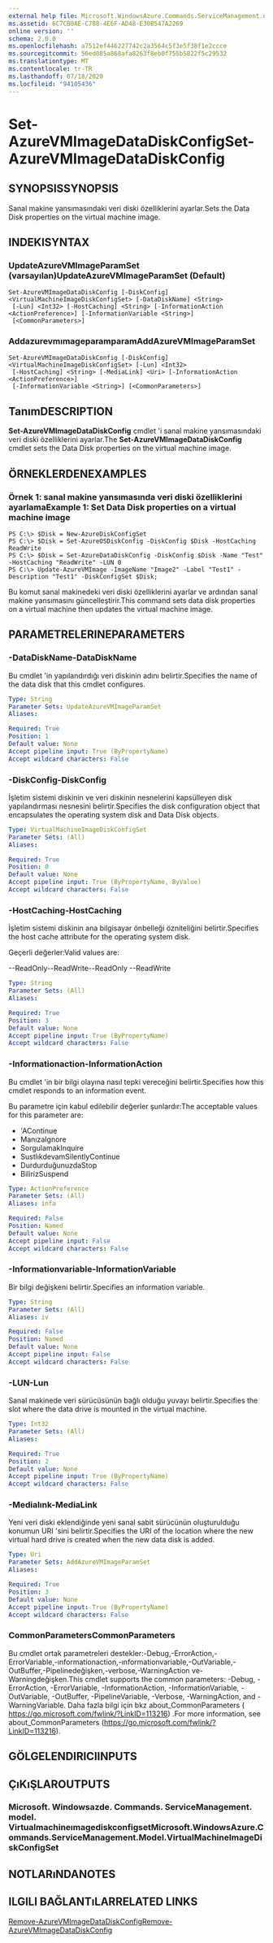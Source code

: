 ```yaml
---
external help file: Microsoft.WindowsAzure.Commands.ServiceManagement.dll-Help.xml
ms.assetid: 6C7CB0AE-C788-4E6F-AD48-E30B547A2269
online version: ''
schema: 2.0.0
ms.openlocfilehash: a7512ef446227742c2a3564c5f3e5f38f1e2ccce
ms.sourcegitcommit: 56ed085a868afa8263f8eb0f755b5822f5c29532
ms.translationtype: MT
ms.contentlocale: tr-TR
ms.lasthandoff: 07/18/2020
ms.locfileid: "94105436"
---
```

# <span data-ttu-id="f98af-101">Set-AzureVMImageDataDiskConfig</span><span class="sxs-lookup"><span data-stu-id="f98af-101">Set-AzureVMImageDataDiskConfig</span></span>

## <span data-ttu-id="f98af-102">SYNOPSIS</span><span class="sxs-lookup"><span data-stu-id="f98af-102">SYNOPSIS</span></span>
<span data-ttu-id="f98af-103">Sanal makine yansımasındaki veri diski özelliklerini ayarlar.</span><span class="sxs-lookup"><span data-stu-id="f98af-103">Sets the Data Disk properties on the virtual machine image.</span></span>

## <span data-ttu-id="f98af-104">INDEKI</span><span class="sxs-lookup"><span data-stu-id="f98af-104">SYNTAX</span></span>

### <span data-ttu-id="f98af-105">UpdateAzureVMImageParamSet (varsayılan)</span><span class="sxs-lookup"><span data-stu-id="f98af-105">UpdateAzureVMImageParamSet (Default)</span></span>
```
Set-AzureVMImageDataDiskConfig [-DiskConfig] <VirtualMachineImageDiskConfigSet> [-DataDiskName] <String>
 [-Lun] <Int32> [-HostCaching] <String> [-InformationAction <ActionPreference>] [-InformationVariable <String>]
 [<CommonParameters>]
```

### <span data-ttu-id="f98af-106">Addazurevmımageparamparam</span><span class="sxs-lookup"><span data-stu-id="f98af-106">AddAzureVMImageParamSet</span></span>
```
Set-AzureVMImageDataDiskConfig [-DiskConfig] <VirtualMachineImageDiskConfigSet> [-Lun] <Int32>
 [-HostCaching] <String> [-MediaLink] <Uri> [-InformationAction <ActionPreference>]
 [-InformationVariable <String>] [<CommonParameters>]
```

## <span data-ttu-id="f98af-107">Tanım</span><span class="sxs-lookup"><span data-stu-id="f98af-107">DESCRIPTION</span></span>
<span data-ttu-id="f98af-108">**Set-AzureVMImageDataDiskConfig** cmdlet 'i sanal makine yansımasındaki veri diski özelliklerini ayarlar.</span><span class="sxs-lookup"><span data-stu-id="f98af-108">The **Set-AzureVMImageDataDiskConfig** cmdlet sets the Data Disk properties on the virtual machine image.</span></span>

## <span data-ttu-id="f98af-109">ÖRNEKLERDEN</span><span class="sxs-lookup"><span data-stu-id="f98af-109">EXAMPLES</span></span>

### <span data-ttu-id="f98af-110">Örnek 1: sanal makine yansımasında veri diski özelliklerini ayarlama</span><span class="sxs-lookup"><span data-stu-id="f98af-110">Example 1: Set Data Disk properties on a virtual machine image</span></span>
```
PS C:\> $Disk = New-AzureDiskConfigSet
PS C:\> $Disk = Set-AzureOSDiskConfig -DiskConfig $Disk -HostCaching ReadWrite
PS C:\> $Disk = Set-AzureDataDiskConfig -DiskConfig $Disk -Name "Test" -HostCaching "ReadWrite" -LUN 0
PS C:\> Update-AzureVMImage -ImageName "Image2" -Label "Test1" -Description "Test1" -DiskConfigSet $Disk;
```

<span data-ttu-id="f98af-111">Bu komut sanal makinedeki veri diski özelliklerini ayarlar ve ardından sanal makine yansımasını güncelleştirir.</span><span class="sxs-lookup"><span data-stu-id="f98af-111">This command sets data disk properties on a virtual machine then updates the virtual machine image.</span></span>

## <span data-ttu-id="f98af-112">PARAMETRELERINE</span><span class="sxs-lookup"><span data-stu-id="f98af-112">PARAMETERS</span></span>

### <span data-ttu-id="f98af-113">-DataDiskName</span><span class="sxs-lookup"><span data-stu-id="f98af-113">-DataDiskName</span></span>
<span data-ttu-id="f98af-114">Bu cmdlet 'in yapılandırdığı veri diskinin adını belirtir.</span><span class="sxs-lookup"><span data-stu-id="f98af-114">Specifies the name of the data disk that this cmdlet configures.</span></span>

```yaml
Type: String
Parameter Sets: UpdateAzureVMImageParamSet
Aliases: 

Required: True
Position: 1
Default value: None
Accept pipeline input: True (ByPropertyName)
Accept wildcard characters: False
```

### <span data-ttu-id="f98af-115">-DiskConfig</span><span class="sxs-lookup"><span data-stu-id="f98af-115">-DiskConfig</span></span>
<span data-ttu-id="f98af-116">İşletim sistemi diskinin ve veri diskinin nesnelerini kapsülleyen disk yapılandırması nesnesini belirtir.</span><span class="sxs-lookup"><span data-stu-id="f98af-116">Specifies the disk configuration object that encapsulates the operating system disk and Data Disk objects.</span></span>

```yaml
Type: VirtualMachineImageDiskConfigSet
Parameter Sets: (All)
Aliases: 

Required: True
Position: 0
Default value: None
Accept pipeline input: True (ByPropertyName, ByValue)
Accept wildcard characters: False
```

### <span data-ttu-id="f98af-117">-HostCaching</span><span class="sxs-lookup"><span data-stu-id="f98af-117">-HostCaching</span></span>
<span data-ttu-id="f98af-118">İşletim sistemi diskinin ana bilgisayar önbelleği özniteliğini belirtir.</span><span class="sxs-lookup"><span data-stu-id="f98af-118">Specifies the host cache attribute for the operating system disk.</span></span>

<span data-ttu-id="f98af-119">Geçerli değerler:</span><span class="sxs-lookup"><span data-stu-id="f98af-119">Valid values are:</span></span>

<span data-ttu-id="f98af-120">--ReadOnly--ReadWrite</span><span class="sxs-lookup"><span data-stu-id="f98af-120">--ReadOnly --ReadWrite</span></span>

```yaml
Type: String
Parameter Sets: (All)
Aliases: 

Required: True
Position: 3
Default value: None
Accept pipeline input: True (ByPropertyName)
Accept wildcard characters: False
```

### <span data-ttu-id="f98af-121">-Informationaction</span><span class="sxs-lookup"><span data-stu-id="f98af-121">-InformationAction</span></span>
<span data-ttu-id="f98af-122">Bu cmdlet 'in bir bilgi olayına nasıl tepki vereceğini belirtir.</span><span class="sxs-lookup"><span data-stu-id="f98af-122">Specifies how this cmdlet responds to an information event.</span></span>

<span data-ttu-id="f98af-123">Bu parametre için kabul edilebilir değerler şunlardır:</span><span class="sxs-lookup"><span data-stu-id="f98af-123">The acceptable values for this parameter are:</span></span>

- <span data-ttu-id="f98af-124">'A</span><span class="sxs-lookup"><span data-stu-id="f98af-124">Continue</span></span>
- <span data-ttu-id="f98af-125">Manıza</span><span class="sxs-lookup"><span data-stu-id="f98af-125">Ignore</span></span>
- <span data-ttu-id="f98af-126">Sorgulamak</span><span class="sxs-lookup"><span data-stu-id="f98af-126">Inquire</span></span>
- <span data-ttu-id="f98af-127">Sustlıkdevam</span><span class="sxs-lookup"><span data-stu-id="f98af-127">SilentlyContinue</span></span>
- <span data-ttu-id="f98af-128">Durdurduğunuzda</span><span class="sxs-lookup"><span data-stu-id="f98af-128">Stop</span></span>
- <span data-ttu-id="f98af-129">Biliriz</span><span class="sxs-lookup"><span data-stu-id="f98af-129">Suspend</span></span>

```yaml
Type: ActionPreference
Parameter Sets: (All)
Aliases: infa

Required: False
Position: Named
Default value: None
Accept pipeline input: False
Accept wildcard characters: False
```

### <span data-ttu-id="f98af-130">-Informationvariable</span><span class="sxs-lookup"><span data-stu-id="f98af-130">-InformationVariable</span></span>
<span data-ttu-id="f98af-131">Bir bilgi değişkeni belirtir.</span><span class="sxs-lookup"><span data-stu-id="f98af-131">Specifies an information variable.</span></span>

```yaml
Type: String
Parameter Sets: (All)
Aliases: iv

Required: False
Position: Named
Default value: None
Accept pipeline input: False
Accept wildcard characters: False
```

### <span data-ttu-id="f98af-132">-LUN</span><span class="sxs-lookup"><span data-stu-id="f98af-132">-Lun</span></span>
<span data-ttu-id="f98af-133">Sanal makinede veri sürücüsünün bağlı olduğu yuvayı belirtir.</span><span class="sxs-lookup"><span data-stu-id="f98af-133">Specifies the slot where the data drive is mounted in the virtual machine.</span></span>

```yaml
Type: Int32
Parameter Sets: (All)
Aliases: 

Required: True
Position: 2
Default value: None
Accept pipeline input: True (ByPropertyName)
Accept wildcard characters: False
```

### <span data-ttu-id="f98af-134">-Medialınk</span><span class="sxs-lookup"><span data-stu-id="f98af-134">-MediaLink</span></span>
<span data-ttu-id="f98af-135">Yeni veri diski eklendiğinde yeni sanal sabit sürücünün oluşturulduğu konumun URI 'sini belirtir.</span><span class="sxs-lookup"><span data-stu-id="f98af-135">Specifies the URI of the location where the new virtual hard drive is created when the new data disk is added.</span></span>

```yaml
Type: Uri
Parameter Sets: AddAzureVMImageParamSet
Aliases: 

Required: True
Position: 3
Default value: None
Accept pipeline input: True (ByPropertyName)
Accept wildcard characters: False
```

### <span data-ttu-id="f98af-136">CommonParameters</span><span class="sxs-lookup"><span data-stu-id="f98af-136">CommonParameters</span></span>
<span data-ttu-id="f98af-137">Bu cmdlet ortak parametreleri destekler:-Debug,-ErrorAction,-ErrorVariable,-ınformationaction,-ınformationvariable,-OutVariable,-OutBuffer,-Pipelinedeğişken,-verbose,-WarningAction ve-Warningdeğişken.</span><span class="sxs-lookup"><span data-stu-id="f98af-137">This cmdlet supports the common parameters: -Debug, -ErrorAction, -ErrorVariable, -InformationAction, -InformationVariable, -OutVariable, -OutBuffer, -PipelineVariable, -Verbose, -WarningAction, and -WarningVariable.</span></span> <span data-ttu-id="f98af-138">Daha fazla bilgi için bkz about_CommonParameters ( https://go.microsoft.com/fwlink/?LinkID=113216) .</span><span class="sxs-lookup"><span data-stu-id="f98af-138">For more information, see about_CommonParameters (https://go.microsoft.com/fwlink/?LinkID=113216).</span></span>

## <span data-ttu-id="f98af-139">GÖLGELENDIRICI</span><span class="sxs-lookup"><span data-stu-id="f98af-139">INPUTS</span></span>

## <span data-ttu-id="f98af-140">ÇıKıŞLAR</span><span class="sxs-lookup"><span data-stu-id="f98af-140">OUTPUTS</span></span>

### <span data-ttu-id="f98af-141">Microsoft. Windowsazde. Commands. ServiceManagement. model. Virtualmachineımagediskconfigset</span><span class="sxs-lookup"><span data-stu-id="f98af-141">Microsoft.WindowsAzure.Commands.ServiceManagement.Model.VirtualMachineImageDiskConfigSet</span></span>

## <span data-ttu-id="f98af-142">NOTLARıNDA</span><span class="sxs-lookup"><span data-stu-id="f98af-142">NOTES</span></span>

## <span data-ttu-id="f98af-143">ILGILI BAĞLANTıLAR</span><span class="sxs-lookup"><span data-stu-id="f98af-143">RELATED LINKS</span></span>

[<span data-ttu-id="f98af-144">Remove-AzureVMImageDataDiskConfig</span><span class="sxs-lookup"><span data-stu-id="f98af-144">Remove-AzureVMImageDataDiskConfig</span></span>](./Remove-AzureVMImageDataDiskConfig.md)


